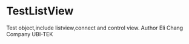 # TestListView
Test object,include listview,connect and control view.
Author Eli Chang
Company UBI-TEK
